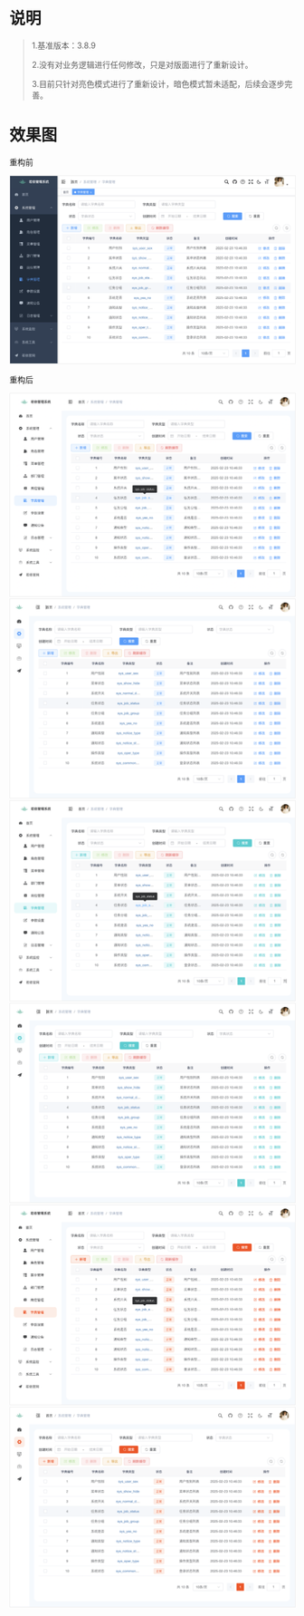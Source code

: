 # 说明

> 1.基准版本：3.8.9
> 
> 2.没有对业务逻辑进行任何修改，只是对版面进行了重新设计。
> 
> 3.目前只针对亮色模式进行了重新设计，暗色模式暂未适配，后续会逐步完善。

# 效果图

重构前

<img src="readme/before1.png" style="border: 1px solid #eeeeee;">

重构后

<img src="readme/after1.png" style="border: 1px solid #eeeeee;">

<img src="readme/after2.png" style="border: 1px solid #eeeeee;">

<img src="readme/after3.png" style="border: 1px solid #eeeeee;">

<img src="readme/after4.png" style="border: 1px solid #eeeeee;">

<img src="readme/after5.png" style="border: 1px solid #eeeeee;">

<img src="readme/after6.png" style="border: 1px solid #eeeeee;">
